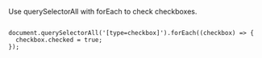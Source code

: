<p>Use querySelectorAll with forEach to check checkboxes.</p>

<code name="javascript">
document.querySelectorAll('[type=checkbox]').forEach((checkbox) => {
  checkbox.checked = true;
});
</code>